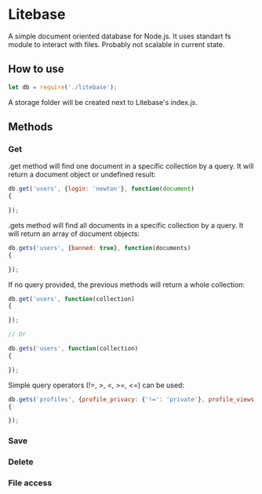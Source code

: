 # Litebase

A simple document oriented database for Node.js.
It uses standart fs module to interact with files.
Probably not scalable in current state.

## How to use

```js
let db = require('./litebase');
```

A storage folder will be created next to Litebase's index.js.

## Methods

### Get

.get method will find one document in a specific collection by a query. It will return a document object or undefined result:

```js
db.get('users', {login: 'newton'}, function(document)
{

});
```

.gets method will find all documents in a specific collection by a query. It will return an array of document objects:

```js
db.gets('users', {banned: true}, function(documents)
{

});
```

If no query provided, the previous methods will return a whole collection:

```js
db.get('users', function(collection)
{

});

// Or

db.gets('users', function(collection)
{

});
```

Simple query operators (!=, >, <, >=, <=) can be used:

```js
db.gets('profiles', {profile_privacy: {'!=': 'private'}, profile_views: {'>=': 1000}}, function(documents)
{

});
```

### Save

### Delete

### File access